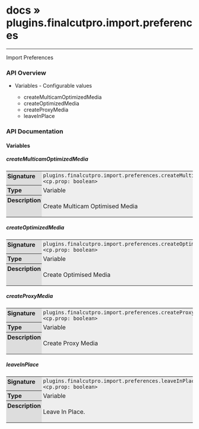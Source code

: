 # [docs](index.md) » plugins.finalcutpro.import.preferences
---

Import Preferences

<style type="text/css">
	a { text-decoration: none; }
	a:hover { text-decoration: underline; }
	th { background-color: #DDDDDD; vertical-align: top; padding: 3px; }
	td { width: 100%; background-color: #EEEEEE; vertical-align: top; padding: 3px; }
	table { width: 100% ; border: 1px solid #0; text-align: left; }
	section > table table td { width: 0; }
</style>
<link rel="stylesheet" href="../../css/docs.css" type="text/css" media="screen" />
<h3>API Overview</h3>
<ul>
<li>Variables - Configurable values</li>
  <ul>
	<li><a href="#createMulticamOptimizedMedia">createMulticamOptimizedMedia</a></li>
	<li><a href="#createOptimizedMedia">createOptimizedMedia</a></li>
	<li><a href="#createProxyMedia">createProxyMedia</a></li>
	<li><a href="#leaveInPlace">leaveInPlace</a></li>
  </ul>
</ul>
<h3>API Documentation</h3>
<h4 class="documentation-section">Variables</h4>
  <section id="createMulticamOptimizedMedia">
	<h5><a href="#createMulticamOptimizedMedia">createMulticamOptimizedMedia</a></h5>
	<table>
	  <tr>
		<th>Signature</th>
		<td><code>plugins.finalcutpro.import.preferences.createMulticamOptimizedMedia &lt;cp.prop: boolean&gt;</code></td>
	  </tr>
	  <tr>
		<th>Type</th>
		<td>Variable</td>
	  </tr>
	  <tr>
		<th>Description</th>
		<td><p>Create Multicam Optimised Media</p>
</td>
	  </tr>
	</table>
  </section>
  <section id="createOptimizedMedia">
	<h5><a href="#createOptimizedMedia">createOptimizedMedia</a></h5>
	<table>
	  <tr>
		<th>Signature</th>
		<td><code>plugins.finalcutpro.import.preferences.createOptimizedMedia &lt;cp.prop: boolean&gt;</code></td>
	  </tr>
	  <tr>
		<th>Type</th>
		<td>Variable</td>
	  </tr>
	  <tr>
		<th>Description</th>
		<td><p>Create Optimised Media</p>
</td>
	  </tr>
	</table>
  </section>
  <section id="createProxyMedia">
	<h5><a href="#createProxyMedia">createProxyMedia</a></h5>
	<table>
	  <tr>
		<th>Signature</th>
		<td><code>plugins.finalcutpro.import.preferences.createProxyMedia &lt;cp.prop: boolean&gt;</code></td>
	  </tr>
	  <tr>
		<th>Type</th>
		<td>Variable</td>
	  </tr>
	  <tr>
		<th>Description</th>
		<td><p>Create Proxy Media</p>
</td>
	  </tr>
	</table>
  </section>
  <section id="leaveInPlace">
	<h5><a href="#leaveInPlace">leaveInPlace</a></h5>
	<table>
	  <tr>
		<th>Signature</th>
		<td><code>plugins.finalcutpro.import.preferences.leaveInPlace &lt;cp.prop: boolean&gt;</code></td>
	  </tr>
	  <tr>
		<th>Type</th>
		<td>Variable</td>
	  </tr>
	  <tr>
		<th>Description</th>
		<td><p>Leave In Place.</p>
</td>
	  </tr>
	</table>
  </section>
